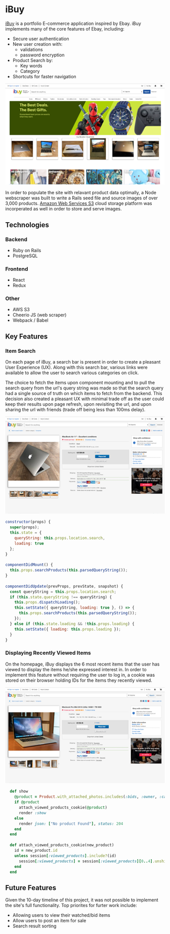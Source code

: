 # iBuy

[iBuy](https://ibuyapp.herokuapp.com) is a portfolio E-commerce application inspired by Ebay. iBuy implements many of the core features of Ebay, including:

- Secure user authentication
- New user creation with:
  - validations
  - password encryption
- Product Search by:
  - Key words
  - Category
- Shortcuts for faster navigation

![homepage](homepage.png)

In order to populate the site with relavant product data optimally, a Node webscraper was built to write a Rails seed file and source images of over 3,000 products. [Amazon Web Services S3](https://aws.amazon.com/s3/) cloud storage platform was incorperated as well in order to store and serve images.

## Technologies

### Backend

- Ruby on Rails
- PostgreSQL

### Frontend

- React
- Redux

### Other

- AWS S3
- Cheerio JS (web scraper)
- Webpack / Babel

## Key Features

### Item Search

On each page of iBuy, a search bar is present in order to create a pleasant User Experience (UX). Along with this search bar, various links were available to allow the user to search various categories on click.

The choice to fetch the items upon component mounting and to pull the search query from the url's query string was made so that the search query had a single source of truth on which items to fetch from the backend. This decision also created a pleasant UX with minimal trade off as the user could keep their results upon page refresh, upon revisiting the url, and upon sharing the url with friends (trade off being less than 100ms delay).

![search](search.png)

```javascript
constructor(props) {
  super(props);
  this.state = {
    queryString: this.props.location.search,
    loading: true
  };
}

componentDidMount() {
  this.props.searchProducts(this.parsedQueryString());
}

componentDidUpdate(prevProps, prevState, snapshot) {
  const queryString = this.props.location.search;
  if (this.state.queryString !== queryString) {
    this.props.dispatchLoading();
    this.setState({ queryString, loading: true }, () => {
      this.props.searchProducts(this.parsedQueryString());
    });
  } else if (this.state.loading && !this.props.loading) {
    this.setState({ loading: this.props.loading });
  }
}
```

### Displaying Recently Viewed Items

On the homepage, iBuy displays the 6 most recent items that the user has viewed to display the items he/she expressed interest in.  In order to implement this feature without requiring the user to log in, a cookie was stored on their browser holding IDs for the items they recently viewed.

![item](item.png)

```ruby
  def show
    @product = Product.with_attached_photos.includes(:bids, :owner, :category).find_by_id(params[:id])
    if @product
      attach_viewed_products_cookie(@product)
      render :show
    else
      render json: ["No product Found"], status: 204
    end
  end

  def attach_viewed_products_cookie(new_product)
    id = new_product.id
    unless session[:viewed_products].include?(id)
      session[:viewed_products] = session[:viewed_products][0..4].unshift(id)
    end
  end
```


## Future Features

Given the 10-day timeline of this project, it was not possible to implement the site's full functionality. Top priorites for furter work include:

- Allowing users to view their watched/bid items
- Allow users to post an item for sale
- Search result sorting
